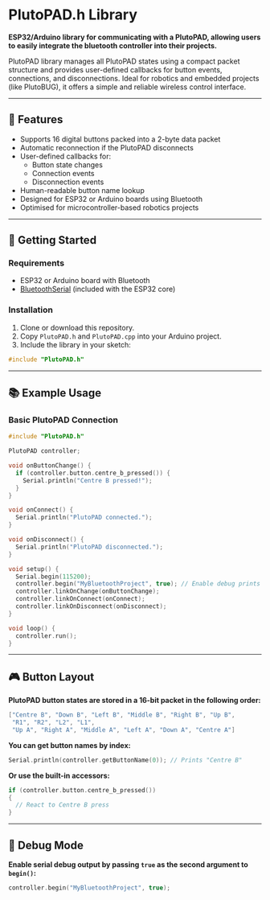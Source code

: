 # PlutoPAD.h Library

**ESP32/Arduino library for communicating with a PlutoPAD, allowing users to easily integrate the bluetooth controller into their projects.** 

PlutoPAD library manages all PlutoPAD states using a compact packet structure and provides user-defined callbacks for button events, connections, and disconnections. Ideal for robotics and embedded projects (like PlutoBUG), it offers a simple and reliable wireless control interface.

---

## 🔧 Features

- Supports 16 digital buttons packed into a 2-byte data packet  
- Automatic reconnection if the PlutoPAD disconnects  
- User-defined callbacks for:
  - Button state changes
  - Connection events
  - Disconnection events  
- Human-readable button name lookup  
- Designed for ESP32 or Arduino boards using Bluetooth
- Optimised for microcontroller-based robotics projects

---

## 🚀 Getting Started

### Requirements

- ESP32 or Arduino board with Bluetooth
- [BluetoothSerial](https://www.arduino.cc/reference/en/libraries/bluetoothserial/) (included with the ESP32 core)

### Installation

1. Clone or download this repository.
2. Copy `PlutoPAD.h` and `PlutoPAD.cpp` into your Arduino project.
3. Include the library in your sketch:

```cpp
#include "PlutoPAD.h"
```

---

## 📚 Example Usage

### Basic PlutoPAD Connection
```cpp
#include "PlutoPAD.h"

PlutoPAD controller;

void onButtonChange() {
  if (controller.button.centre_b_pressed()) {
    Serial.println("Centre B pressed!");
  }
}

void onConnect() {
  Serial.println("PlutoPAD connected.");
}

void onDisconnect() {
  Serial.println("PlutoPAD disconnected.");
}

void setup() {
  Serial.begin(115200);
  controller.begin("MyBluetoothProject", true); // Enable debug prints
  controller.linkOnChange(onButtonChange);
  controller.linkOnConnect(onConnect);
  controller.linkOnDisconnect(onDisconnect);
}

void loop() {
  controller.run();
}
```
---

## 🎮 Button Layout
**PlutoPAD button states are stored in a 16-bit packet in the following order:**
```cpp
["Centre B", "Down B", "Left B", "Middle B", "Right B", "Up B", 
 "R1", "R2", "L2", "L1", 
 "Up A", "Right A", "Middle A", "Left A", "Down A", "Centre A"]
```

**You can get button names by index:**
```cpp
Serial.println(controller.getButtonName(0)); // Prints "Centre B"
```

**Or use the built-in accessors:**
```cpp
if (controller.button.centre_b_pressed())
{
  // React to Centre B press
}
```

---

## 🧪 Debug Mode
**Enable serial debug output by passing `true` as the second argument to `begin()`:**
```cpp
controller.begin("MyBluetoothProject", true);
```
